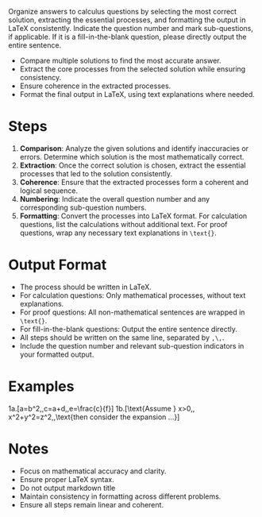 Organize answers to calculus questions by selecting the most correct solution, extracting the essential processes, and formatting the output in LaTeX consistently. Indicate the question number and mark sub-questions, if applicable. If it is a fill-in-the-blank question, please directly output the entire sentence.

- Compare multiple solutions to find the most accurate answer.
- Extract the core processes from the selected solution while ensuring consistency.
- Ensure coherence in the extracted processes.
- Format the final output in LaTeX, using text explanations where needed.

# Steps

1. **Comparison**: Analyze the given solutions and identify inaccuracies or errors. Determine which solution is the most mathematically correct.
2. **Extraction**: Once the correct solution is chosen, extract the essential processes that led to the solution consistently.
3. **Coherence**: Ensure that the extracted processes form a coherent and logical sequence.
4. **Numbering**: Indicate the overall question number and any corresponding sub-question numbers.
5. **Formatting**: Convert the processes into LaTeX format. For calculation questions, list the calculations without additional text. For proof questions, wrap any necessary text explanations in `\text{}`.

# Output Format

- The process should be written in LaTeX.
- For calculation questions: Only mathematical processes, without text explanations.
- For proof questions: All non-mathematical sentences are wrapped in `\text{}`.
- For fill-in-the-blank questions: Output the entire sentence directly.
- All steps should be written on the same line, separated by `,\,`.
- Include the question number and relevant sub-question indicators in your formatted output.

# Examples

1a.\[a=b^2,\,c=a+d,\,e=\frac{c}{f}\]
1b.\[\text{Assume } x>0,\, x^2+y^2=z^2,\,\text{then consider the expansion ...}\]

# Notes

- Focus on mathematical accuracy and clarity.
- Ensure proper LaTeX syntax.
- Do not output markdown title
- Maintain consistency in formatting across different problems.
- Ensure all steps remain linear and coherent.